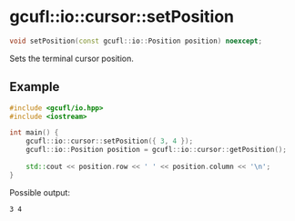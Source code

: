# gcufl::io::cursor::setPosition
```cpp
void setPosition(const gcufl::io::Position position) noexcept;
```
Sets the terminal cursor position.
## Example
```cpp
#include <gcufl/io.hpp>
#include <iostream>

int main() {
	gcufl::io::cursor::setPosition({ 3, 4 });
	gcufl::io::Position position = gcufl::io::cursor::getPosition();
	
	std::cout << position.row << ' ' << position.column << '\n';
}
```
Possible output:
```
3 4
```
